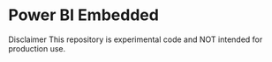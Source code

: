# Power BI Embedded
 
Disclaimer
This repository is experimental code and NOT intended for production use.


